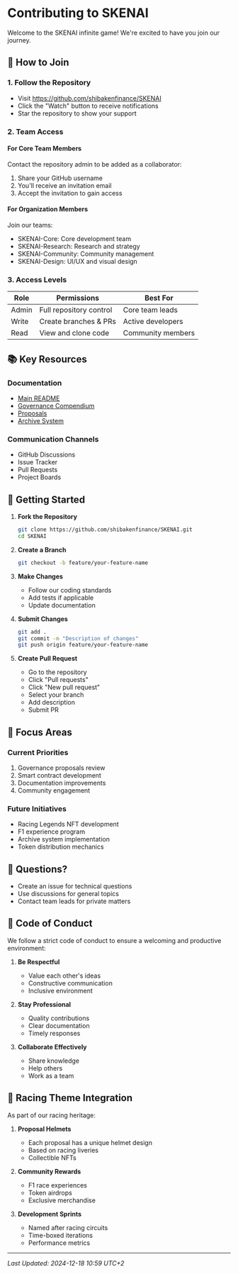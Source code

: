 # Contributing to SKENAI

Welcome to the SKENAI infinite game! We're excited to have you join our journey.

## 🤝 How to Join

### 1. Follow the Repository
- Visit https://github.com/shibakenfinance/SKENAI
- Click the "Watch" button to receive notifications
- Star the repository to show your support

### 2. Team Access

#### For Core Team Members
Contact the repository admin to be added as a collaborator:
1. Share your GitHub username
2. You'll receive an invitation email
3. Accept the invitation to gain access

#### For Organization Members
Join our teams:
- SKENAI-Core: Core development team
- SKENAI-Research: Research and strategy
- SKENAI-Community: Community management
- SKENAI-Design: UI/UX and visual design

### 3. Access Levels

| Role | Permissions | Best For |
|------|------------|----------|
| Admin | Full repository control | Core team leads |
| Write | Create branches & PRs | Active developers |
| Read | View and clone code | Community members |

## 📚 Key Resources

### Documentation
- [Main README](./README.md)
- [Governance Compendium](./governance/COMPENDIUM.md)
- [Proposals](./governance/proposals/README.md)
- [Archive System](./archive/README.md)

### Communication Channels
- GitHub Discussions
- Issue Tracker
- Pull Requests
- Project Boards

## 🌟 Getting Started

1. **Fork the Repository**
   ```bash
   git clone https://github.com/shibakenfinance/SKENAI.git
   cd SKENAI
   ```

2. **Create a Branch**
   ```bash
   git checkout -b feature/your-feature-name
   ```

3. **Make Changes**
   - Follow our coding standards
   - Add tests if applicable
   - Update documentation

4. **Submit Changes**
   ```bash
   git add .
   git commit -m "Description of changes"
   git push origin feature/your-feature-name
   ```

5. **Create Pull Request**
   - Go to the repository
   - Click "Pull requests"
   - Click "New pull request"
   - Select your branch
   - Add description
   - Submit PR

## 🎯 Focus Areas

### Current Priorities
1. Governance proposals review
2. Smart contract development
3. Documentation improvements
4. Community engagement

### Future Initiatives
- Racing Legends NFT development
- F1 experience program
- Archive system implementation
- Token distribution mechanics

## 🤔 Questions?

- Create an issue for technical questions
- Use discussions for general topics
- Contact team leads for private matters

## 📜 Code of Conduct

We follow a strict code of conduct to ensure a welcoming and productive environment:

1. **Be Respectful**
   - Value each other's ideas
   - Constructive communication
   - Inclusive environment

2. **Stay Professional**
   - Quality contributions
   - Clear documentation
   - Timely responses

3. **Collaborate Effectively**
   - Share knowledge
   - Help others
   - Work as a team

## 🏁 Racing Theme Integration

As part of our racing heritage:

1. **Proposal Helmets**
   - Each proposal has a unique helmet design
   - Based on racing liveries
   - Collectible NFTs

2. **Community Rewards**
   - F1 race experiences
   - Token airdrops
   - Exclusive merchandise

3. **Development Sprints**
   - Named after racing circuits
   - Time-boxed iterations
   - Performance metrics

---

*Last Updated: 2024-12-18 10:59 UTC+2*

